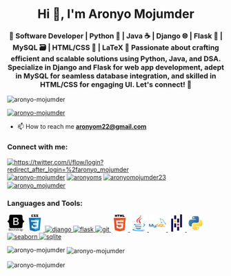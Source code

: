 <h1 align="center">Hi 👋, I'm Aronyo Mojumder</h1>
<h3 align="center">👋 Software Developer | Python 🐍 | Java ☕ | Django 🌐 | Flask 🌿 | MySQL 🗃️ | HTML/CSS 🎨 | LaTeX 📝 Passionate about crafting efficient and scalable solutions using Python, Java, and DSA. Specialize in Django and Flask for web app development, adept in MySQL for seamless database integration, and skilled in HTML/CSS for engaging UI. Let's connect! 🚀</h3>

<p align="left"> <img src="https://komarev.com/ghpvc/?username=aronyo-mojumder&label=Profile%20views&color=0e75b6&style=flat" alt="aronyo-mojumder" /> </p>

<p align="left"> <a href="https://github.com/ryo-ma/github-profile-trophy"><img src="https://github-profile-trophy.vercel.app/?username=aronyo-mojumder" alt="aronyo-mojumder" /></a> </p>



- 📫 How to reach me **aronyom22@gmail.com**

<h3 align="left">Connect with me:</h3>
<p align="left">
<a href="https://twitter.com/https://twitter.com/i/flow/login?redirect_after_login=%2faronyo_mojumder" target="blank"><img align="center" src="https://raw.githubusercontent.com/rahuldkjain/github-profile-readme-generator/master/src/images/icons/Social/twitter.svg" alt="https://twitter.com/i/flow/login?redirect_after_login=%2faronyo_mojumder" height="30" width="40" /></a>
<a href="https://linkedin.com/in/aronyo-mojumder" target="blank"><img align="center" src="https://raw.githubusercontent.com/rahuldkjain/github-profile-readme-generator/master/src/images/icons/Social/linked-in-alt.svg" alt="aronyo-mojumder" height="30" width="40" /></a>
<a href="https://kaggle.com/aronyoms" target="blank"><img align="center" src="https://raw.githubusercontent.com/rahuldkjain/github-profile-readme-generator/master/src/images/icons/Social/kaggle.svg" alt="aronyoms" height="30" width="40" /></a>
<a href="https://fb.com/aronyomojumder23" target="blank"><img align="center" src="https://raw.githubusercontent.com/rahuldkjain/github-profile-readme-generator/master/src/images/icons/Social/facebook.svg" alt="aronyomojumder23" height="30" width="40" /></a>
<a href="https://instagram.com/aronyo_mojumder" target="blank"><img align="center" src="https://raw.githubusercontent.com/rahuldkjain/github-profile-readme-generator/master/src/images/icons/Social/instagram.svg" alt="aronyo_mojumder" height="30" width="40" /></a>
</p>

<h3 align="left">Languages and Tools:</h3>
<p align="left">  <img src="https://raw.githubusercontent.com/devicons/devicon/master/icons/bootstrap/bootstrap-plain-wordmark.svg" alt="bootstrap" width="40" height="40"/> </a> <a href="https://www.w3schools.com/css/" target="_blank" rel="noreferrer"> <img src="https://raw.githubusercontent.com/devicons/devicon/master/icons/css3/css3-original-wordmark.svg" alt="css3" width="40" height="40"/> </a> <a href="https://www.djangoproject.com/" target="_blank" rel="noreferrer"> <img src="https://cdn.worldvectorlogo.com/logos/django.svg" alt="django" width="40" height="40"/> </a> <a href="https://flask.palletsprojects.com/" target="_blank" rel="noreferrer"> <img src="https://www.vectorlogo.zone/logos/pocoo_flask/pocoo_flask-icon.svg" alt="flask" width="40" height="40"/> </a> <a href="https://git-scm.com/" target="_blank" rel="noreferrer"> <img src="https://www.vectorlogo.zone/logos/git-scm/git-scm-icon.svg" alt="git" width="40" height="40"/> </a> <a href="https://www.w3.org/html/" target="_blank" rel="noreferrer"> <img src="https://raw.githubusercontent.com/devicons/devicon/master/icons/html5/html5-original-wordmark.svg" alt="html5" width="40" height="40"/> </a> <a href="https://www.java.com" target="_blank" rel="noreferrer"> <img src="https://raw.githubusercontent.com/devicons/devicon/master/icons/java/java-original.svg" alt="java" width="40" height="40"/> </a> <a href="https://www.mysql.com/" target="_blank" rel="noreferrer"> <img src="https://raw.githubusercontent.com/devicons/devicon/master/icons/mysql/mysql-original-wordmark.svg" alt="mysql" width="40" height="40"/> </a> <a href="https://pandas.pydata.org/" target="_blank" rel="noreferrer"> <img src="https://raw.githubusercontent.com/devicons/devicon/2ae2a900d2f041da66e950e4d48052658d850630/icons/pandas/pandas-original.svg" alt="pandas" width="40" height="40"/> </a> <a href="https://www.python.org" target="_blank" rel="noreferrer"> <img src="https://raw.githubusercontent.com/devicons/devicon/master/icons/python/python-original.svg" alt="python" width="40" height="40"/> </a> <a href="https://seaborn.pydata.org/" target="_blank" rel="noreferrer"> <img src="https://seaborn.pydata.org/_images/logo-mark-lightbg.svg" alt="seaborn" width="40" height="40"/> </a> <a href="https://www.sqlite.org/" target="_blank" rel="noreferrer"> <img src="https://www.vectorlogo.zone/logos/sqlite/sqlite-icon.svg" alt="sqlite" width="40" height="40"/> </a> </p>

<p><img align="left" src="https://github-readme-stats.vercel.app/api/top-langs?username=aronyo-mojumder&show_icons=true&locale=en&layout=compact" alt="aronyo-mojumder" /></p>

<p>&nbsp;<img align="center" src="https://github-readme-stats.vercel.app/api?username=aronyo-mojumder&show_icons=true&locale=en" alt="aronyo-mojumder" /></p>

<p><img align="center" src="https://github-readme-streak-stats.herokuapp.com/?user=aronyo-mojumder&" alt="aronyo-mojumder" /></p>
